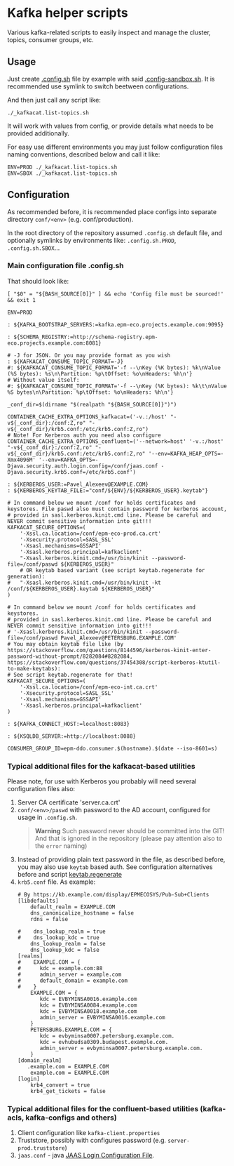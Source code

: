 # Kafka helper scripts

Various kafka-related scripts to easily inspect and manage the cluster, topics, consumer groups, etc.

## Usage

Just create [.config.sh](.config.sh) file by example with said [.config-sandbox.sh](.config-sandbox.sh). It is recommended use symlink to switch beetween configurations.

And then just call any script like:

	./_kafkacat.list-topics.sh

It will work with values from config, or provide details what needs to be provided additionally.

For easy use different environments you may just follow configuration files naming conventions, described below and call it like:

	ENV=PROD ./_kafkacat.list-topics.sh
	ENV=SBOX ./_kafkacat.list-topics.sh

## Configuration

As recommended before, it is recommended place configs into separate directory `conf/<env>` (e.g. conf/production).

In the root directory of the repository assumed `.config.sh` default file, and optionally symlinks by environments like: `.config.sh.PROD`, `.config.sh.SBOX`...

### Main configuration file .config.sh

That should look like:
```shell
[ "$0" = "${BASH_SOURCE[0]}" ] && echo 'Config file must be sourced!' && exit 1

ENV=PROD

: ${KAFKA_BOOTSTRAP_SERVERS:=kafka.epm-eco.projects.example.com:9095}

: ${SCHEMA_REGISTRY:=http://schema-registry.epm-eco.projects.example.com:8081}

# -J for JSON. Or you may provide format as you wish
: ${KAFKACAT_CONSUME_TOPIC_FORMAT=-J}
#: ${KAFKACAT_CONSUME_TOPIC_FORMAT='-f --\nKey (%K bytes): %k\nValue (%S bytes): %s\n\Partition: %p\tOffset: %o\nHeaders: %h\n'}
# Without value itself:
#: ${KAFKACAT_CONSUME_TOPIC_FORMAT='-f --\nKey (%K bytes): %k\t\nValue %S bytes\n\Partition: %p\tOffset: %o\nHeaders: %h\n'}

_conf_dir=$(dirname "$(realpath "${BASH_SOURCE[0]}")")

CONTAINER_CACHE_EXTRA_OPTIONS_kafkacat=('-v.:/host' "-v${_conf_dir}:/conf:Z,ro" "-v${_conf_dir}/krb5.conf:/etc/krb5.conf:Z,ro")
# Note! For Kerberos auth you need also configure
CONTAINER_CACHE_EXTRA_OPTIONS_confluent=('--network=host' '-v.:/host' "-v${_conf_dir}:/conf:Z,ro" "-v${_conf_dir}/krb5.conf:/etc/krb5.conf:Z,ro" '--env=KAFKA_HEAP_OPTS=-Xmx4096M' '--env=KAFKA_OPTS=-Djava.security.auth.login.config=/conf/jaas.conf -Djava.security.krb5.conf=/etc/krb5.conf')

: ${KERBEROS_USER:=Pavel_Alexeev@EXAMPLE.COM}
: ${KERBEROS_KEYTAB_FILE:="conf/${ENV}/${KERBEROS_USER}.keytab"}

# In command below we mount /conf for holds certificates and keystores. File paswd also must contain password for kerberos account,
# provided in sasl.kerberos.kinit.cmd line. Please be careful and NEVER commit sensitive information into git!!!
KAFKACAT_SECURE_OPTIONS=(
	'-Xssl.ca.location=/conf/epm-eco-prod.ca.crt'
	'-Xsecurity.protocol=SASL_SSL'
	'-Xsasl.mechanisms=GSSAPI'
	'-Xsasl.kerberos.principal=kafkaclient'
	"-Xsasl.kerberos.kinit.cmd=/usr/bin/kinit --password-file=/conf/paswd ${KERBEROS_USER}"
	# OR keytab based variant (see script keytab.regenerate for generation):
#	"-Xsasl.kerberos.kinit.cmd=/usr/bin/kinit -kt /conf/${KERBEROS_USER}.keytab ${KERBEROS_USER}"
)

# In command below we mount /conf for holds certificates and keystores.
# provided in sasl.kerberos.kinit.cmd line. Please be careful and NEVER commit sensitive information into git!!!
# '-Xsasl.kerberos.kinit.cmd=/usr/bin/kinit --password-file=/conf/paswd Pavel_Alexeev@PETERSBURG.EXAMPLE.COM'
# You may obtain keytab file like (by https://stackoverflow.com/questions/8144596/kerberos-kinit-enter-password-without-prompt/8282084#8282084, https://stackoverflow.com/questions/37454308/script-kerberos-ktutil-to-make-keytabs):
# See script keytab.regenerate for that!
KAFKACAT_SECURE_OPTIONS=(
	'-Xssl.ca.location=/conf/epm-eco-int.ca.crt'
	'-Xsecurity.protocol=SASL_SSL'
	'-Xsasl.mechanisms=GSSAPI'
	'-Xsasl.kerberos.principal=kafkaclient'
)

: ${KAFKA_CONNECT_HOST:=localhost:8083}

: ${KSQLDB_SERVER:=http://localhost:8088}

CONSUMER_GROUP_ID=epm-ddo.consumer.$(hostname).$(date --iso-8601=s)
```

### Typical additional files for the kafkacat-based utilities

Please note, for use with Kerberos you probably will need several configuration files also:

1. Server CA certificate 'server.ca.crt'
2. `conf/<env>/paswd` with password to the AD account, configured for usage in `.config.sh`.
   > **Warning** Such password never should be committed into the GIT! And that is ignored in the repository (please pay attention also to the `error` naming)
3. Instead of providing plain text password in the file, as described before, you may also use `keytab` based auth. See configuration alternatives before and script [keytab.regenerate](keytab.regenerate)
4. `krb5.conf` file. As example:
   ```
   # By https://kb.example.com/display/EPMECOSYS/Pub-Sub+Clients
   [libdefaults]
	   default_realm = EXAMPLE.COM
	   dns_canonicalize_hostname = false
	   rdns = false
   
   #    dns_lookup_realm = true
   #    dns_lookup_kdc = true
	   dns_lookup_realm = false
	   dns_lookup_kdc = false
   [realms]
   #    EXAMPLE.COM = {
   #      kdc = example.com:88
   #      admin_server = example.com
   #      default_domain = example.com
   #    }
	   EXAMPLE.COM = {
		  kdc = EVBYMINSA0016.example.com
		  kdc = EVBYMINSA0084.example.com
		  kdc = EVBYMINSA0018.example.com
		  admin_server = EVBYMINSA0016.example.com
	   }
	   PETERSBURG.EXAMPLE.COM = {
		  kdc = evbyminsa0007.petersburg.example.com.
		  kdc = evhubudsa0309.budapest.example.com.
		  admin_server = evbyminsa0007.petersburg.example.com.
	   }
   [domain_realm]
	  .example.com = EXAMPLE.COM
	   example.com = EXAMPLE.COM
   [login]
	   krb4_convert = true
	   krb4_get_tickets = false
   ```

### Typical additional files for the confluent-based utilities (kafka-acls, kafka-configs and others)

1. Client configuration like `kafka-client.properties`
2. Truststore, possibly with configures password (e.g. `server-prod.truststore`)
3. `jaas.conf` - java [JAAS Login Configuration File](https://docs.oracle.com/javase/7/docs/technotes/guides/security/jgss/tutorials/LoginConfigFile.html).
